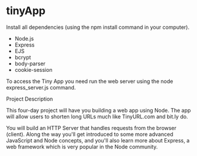 # tinyApp

Install all dependencies (using the npm install command in your computer).

- Node.js
- Express
- EJS
- bcrypt
- body-parser
- cookie-session


To access the Tiny App you need run the web server using the node express_server.js command.


Project Description

This four-day project will have you building a web app using Node. The app will allow users to shorten long URLs much like TinyURL.com and bit.ly do.

You will build an HTTP Server that handles requests from the browser (client). Along the way you'll get introduced to some more advanced JavaScript and Node concepts, and you'll also learn more about Express, a web framework which is very popular in the Node community.